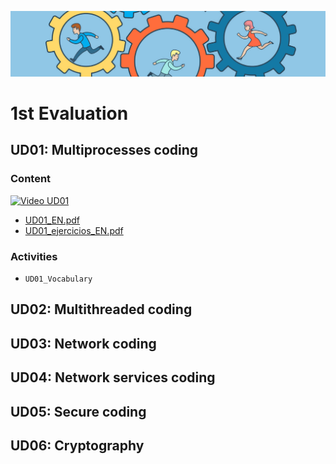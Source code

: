 ![header](capPSP.png)

# 1st Evaluation

## UD01: Multiprocesses coding

### Content
[![Video UD01](https://img.youtube.com/vi/Orwc8HCbUY8/0.jpg)](https://www.youtube.com/watch?v=Orwc8HCbUY8)

  - [UD01_EN.pdf](UD01/UD01_EN.pdf)
  - [UD01_ejercicios_EN.pdf](UD01/UD01_ejercicios_EN.pdf)

### Activities
  - `UD01_Vocabulary`

## UD02: Multithreaded coding

## UD03: Network coding

## UD04: Network services coding

## UD05: Secure coding

## UD06: Cryptography
